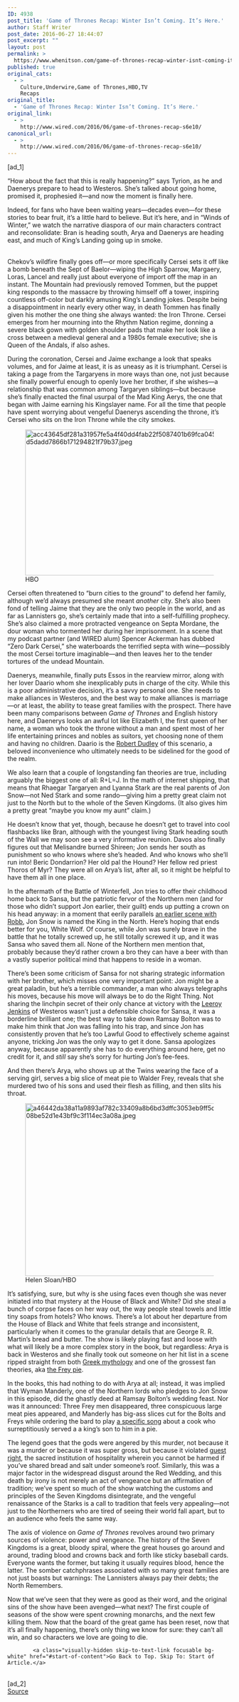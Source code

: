 ```yaml
---
ID: 4938
post_title: 'Game of Thrones Recap: Winter Isn’t Coming. It’s Here.'
author: Staff Writer
post_date: 2016-06-27 18:44:07
post_excerpt: ""
layout: post
permalink: >
  https://www.whenitson.com/game-of-thrones-recap-winter-isnt-coming-its-here/
published: true
original_cats:
  - >
    Culture,Underwire,Game of Thrones,HBO,TV
    Recaps
original_title:
  - 'Game of Thrones Recap: Winter Isn’t Coming. It’s Here.'
original_link:
  - >
    http://www.wired.com/2016/06/game-of-thrones-recap-s6e10/
canonical_url:
  - >
    http://www.wired.com/2016/06/game-of-thrones-recap-s6e10/
---
```

 [ad_1]
<br><div id=""><p>“How about the fact that this is really happening?” says Tyrion, as he and Daenerys prepare to head to Westeros. She’s talked about going home, promised it, prophesied it—and now the moment is finally here.</p>
<p>Indeed, for fans who have been waiting years—decades even—for these stories to bear fruit, it’s a little hard to believe. But it’s here, and in “Winds of Winter,” we watch the narrative diaspora of our main characters contract and reconsolidate: Bran is heading south, Arya and Daenerys are heading east, and much of King’s Landing going up in smoke.</p>

<br/>Chekov’s wildfire finally goes off—or more specifically Cersei sets it off like a bomb beneath the Sept of Baelor—wiping the High Sparrow, Margaery, Loras, Lancel and really just about everyone of import off the map in an instant. The Mountain had previously removed Tommen, but the puppet king responds to the massacre by throwing himself off a tower, inspiring countless off-color but darkly amusing King’s Landing jokes. Despite being a disappointment in nearly every other way, in death Tommen has finally given his mother the one thing she always wanted: the Iron Throne. Cersei emerges from her mourning into the Rhythm Nation regime, donning a severe black gown with golden shoulder pads that make her look like a cross between a medieval general and a 1980s female executive; she is Queen of the Andals, if also ashes.
<p>During the coronation, Cersei and Jaime exchange a look that speaks volumes, and for Jaime at least, it is as uneasy as it is triumphant. Cersei is taking a page from the Targaryens in more ways than one, not just because she finally powerful enough to openly love her brother, if she wishes—a relationship that was common among Targaryen siblings—but because she’s finally enacted the final usurpal of the Mad King Aerys, the one that began with Jaime earning his Kingslayer name. For all the time that people have spent worrying about vengeful Daenerys ascending the throne, it’s Cersei who sits on the Iron Throne while the city smokes.</p>
<figure attachment_2050980="" class="wp-caption landscape alignnone fader relative" data-js="fader"><a href="https://www.wired.com/wp-content/uploads/2016/06/acc43645df281a31957fe5a4f40dd4fab22f5087401b69fca0458dd00d3a7aebdafad4d5dadd7866b171294821f79b37.jpeg"><img class="size-default-top-art wp-image-2050980" src="http://www.whenitson.com/wp-content/uploads/2016/06/Game-of-Thrones-Recap-Winter-Isnt-Coming-Its-Here.jpe" alt="acc43645df281a31957fe5a4f40dd4fab22f5087401b69fca0458dd00d3a7aebdafad4d5dadd7866b171294821f79b37.jpeg" width="582" height="327"/></a><figcaption class="wp-caption-text link-underline"><span class="credit link-underline-sm"><span aria-hidden="true" class="ui ui ui-photo inline-block ui-credit relative opacity-6 marg-r-sm marg-l-sm no-caption"/>HBO</span></figcaption></figure><p>Cersei often threatened to “burn cities to the ground” to defend her family, although we’d always presumed she meant <em>another</em> city. She’s also been fond of telling Jaime that they are the only two people in the world, and as far as Lannisters go, she’s certainly made that into a self-fulfilling prophecy. She’s also claimed a more protracted vengeance on Septa Mordane, the dour woman who tormented her during her imprisonment. In a scene that my podcast partner (and WIRED alum) Spencer Ackerman has dubbed “Zero Dark Cersei,” she waterboards the terrified septa with wine—possibly the most Cersei torture imaginable—and then leaves her to the tender tortures of the undead Mountain.</p>
<p>Daenerys, meanwhile, finally puts Essos in the rearview mirror, along with her lover Daario whom she inexplicably puts in charge of the city. While this is a poor administrative decision, it’s a savvy personal one. She needs to make alliances in Westeros, and the best way to make alliances is marriage—or at least, the ability to tease great families with the prospect. There have been many comparisons between <em>Game of Thrones</em> and English history here, and Daenerys looks an awful lot like Elizabeth I, the first queen of her name, a woman who took the throne without a man and spent most of her life entertaining princes and nobles as suitors, yet choosing none of them and having no children. Daario is the <a href="https://en.wikipedia.org/wiki/Robert_Dudley,_1st_Earl_of_Leicester">Robert Dudley</a> of this scenario, a beloved inconvenience who ultimately needs to be sidelined for the good of the realm.</p>
<p>We also learn that a couple of longstanding fan theories are true, including arguably the biggest one of all: R+L=J. In the math of internet shipping, that means that Rhaegar Targaryen and Lyanna Stark are the real parents of Jon Snow—not Ned Stark and some rando—giving him a pretty great claim not just to the North but to the whole of the Seven Kingdoms. (It also gives him a pretty great “maybe you know my aunt” claim.)</p>
<p>He doesn’t know that yet, though, because he doesn’t get to travel into cool flashbacks like Bran, although with the youngest living Stark heading south of the Wall we may soon see a very informative reunion. Davos also finally figures out that Melisandre burned Shireen; Jon sends her south as punishment so who knows where she’s headed. And who knows who she’ll run into! Beric Dondarrion? Her old pal the Hound? Her fellow red priest Thoros of Myr? They were all on Arya’s list, after all, so it might be helpful to have them all in one place.</p>
<p>In the aftermath of the Battle of Winterfell, Jon tries to offer their childhood home back to Sansa, but the patriotic fervor of the Northern men (and for those who didn’t support Jon earlier, their guilt) ends up putting a crown on his head anyway: in a moment that eerily parallels <span class="s1"><a href="https://www.youtube.com/watch?v=PTEn_nlHfnU">an earlier scene with Robb</a></span>, Jon Snow is named the King in the North. Here’s hoping that ends better for you, White Wolf. Of course, while Jon was surely brave in the battle that he totally screwed up, he still totally screwed it up, and it was Sansa who saved them all. None of the Northern men mention that, probably because they’d rather crown a bro they can have a beer with than a vastly superior political mind that happens to reside in a woman.</p>
<p>There’s been some criticism of Sansa for not sharing strategic information with her brother, which misses one very important point: Jon might be a great paladin, but he’s a terrible commander, a man who always telegraphs his moves, because his move will always be to do the Right Thing. Not sharing the linchpin secret of their only chance at victory with the <span class="s1"><a href="https://www.youtube.com/watch?v=hooKVstzbz0">Leeroy Jenkins</a></span> of Westeros wasn’t just a defensible choice for Sansa, it was a borderline brilliant one; the best way to take down Ramsay Bolton was to make him think that Jon was falling into his trap, and since Jon has consistently proven that he’s too Lawful Good to effectively scheme against anyone, tricking Jon was the only way to get it done. Sansa apologizes anyway, because apparently she has to do everything around here, get no credit for it, and <em>still</em> say she’s sorry for hurting Jon’s fee-fees.</p>
<p>And then there’s Arya, who shows up at the Twins wearing the face of a serving girl, serves a big slice of meat pie to Walder Frey, reveals that she murdered two of his sons and used their flesh as filling, and then slits his throat.</p>
<figure attachment_2050981="" class="wp-caption landscape alignnone fader relative" data-js="fader"><a href="https://www.wired.com/wp-content/uploads/2016/06/a46442da38a11a9893af782c33409a8b6bd3dffc3053eb9ff5d34b63eaf484f345d7a08be52d1e43bf9c3f114ec3a08a.jpeg"><img class="size-default-top-art wp-image-2050981" src="http://www.whenitson.com/wp-content/uploads/2016/06/1467053047_588_Game-of-Thrones-Recap-Winter-Isnt-Coming-Its-Here.jpe" alt="a46442da38a11a9893af782c33409a8b6bd3dffc3053eb9ff5d34b63eaf484f345d7a08be52d1e43bf9c3f114ec3a08a.jpeg" width="582" height="387"/></a><figcaption class="wp-caption-text link-underline"><span class="credit link-underline-sm"><span aria-hidden="true" class="ui ui ui-photo inline-block ui-credit relative opacity-6 marg-r-sm marg-l-sm no-caption"/>Helen Sloan/HBO</span></figcaption></figure><p>It’s satisfying, sure, but why is she using faces even though she was never initiated into that mystery at the House of Black and White? Did she steal a bunch of corpse faces on her way out, the way people steal towels and little tiny soaps from hotels? Who knows. There’s a lot about her departure from the House of Black and White that feels strange and inconsistent, particularly when it comes to the granular details that are George R. R. Martin’s bread and butter. The show is likely playing fast and loose with what will likely be a more complex story in the book, but regardless: Arya is back in Westeros and she finally took out someone on her hit list in a scene ripped straight from both <a href="http://www.collinsdictionary.com/dictionary/english/thyestean-banquet">Greek mythology</a> and one of the grossest fan theories, aka <a href="http://awoiaf.westeros.org/index.php/Frey_Pies/Theories">the Frey pie</a>.</p>
<p>In the books, this had nothing to do with Arya at all; instead, it was implied that Wyman Manderly, one of the Northern lords who pledges to Jon Snow in this episode, did the ghastly deed at Ramsay Bolton’s wedding feast. Nor was it announced: Three Frey men disappeared, three conspicuous large meat pies appeared, and Manderly has big-ass slices cut for the Bolts and Freys while ordering the bard to play <a href="http://awoiaf.westeros.org/index.php/Rat_Cook">a specific song</a> about a cook who surreptitiously served a a king’s son to him in a pie.</p>
<p>The legend goes that the gods were angered by this murder, not because it was a murder or because it was super gross, but because it violated <a href="http://awoiaf.westeros.org/index.php/Guest_right">guest right</a>, the sacred institution of hospitality wherein you cannot be harmed if you’ve shared bread and salt under someone’s roof. Similarly, this was a major factor in the widespread disgust around the Red Wedding, and this death by irony is not merely an act of vengeance but an affirmation of tradition; we’ve spent so much of the show watching the customs and principles of the Seven Kingdoms disintegrate, and the vengeful renaissance of the Starks is a call to tradition that feels very appealing—not just to the Northerners who are tired of seeing their world fall apart, but to an audience who feels the same way.</p>
<p>The axis of violence on <em>Game of Thrones</em> revolves around two primary sources of violence: power and vengeance. The history of the Seven Kingdoms is a great, bloody spiral, where the great houses go around and around, trading blood and crowns back and forth like sticky baseball cards. Everyone wants the former, but taking it usually requires blood, hence the latter. The somber catchphrases associated with so many great families are not just boasts but warnings: The Lannisters always pay their debts; the North Remembers.</p>
<p>Now that we’ve seen that they were as good as their word, and the original sins of the show have been avenged—what next? The first couple of seasons of the show were spent crowning monarchs, and the next few killing them. Now that the board of the great game has been reset, now that it’s all finally happening, there’s only thing we know for sure: they can’t all win, and so characters we love are going to die.</p>

			<a class="visually-hidden skip-to-text-link focusable bg-white" href="#start-of-content">Go Back to Top. Skip To: Start of Article.</a>

			
</div>
<br>[ad_2]
<br><a href="http://www.wired.com/2016/06/game-of-thrones-recap-s6e10/">Source </a>